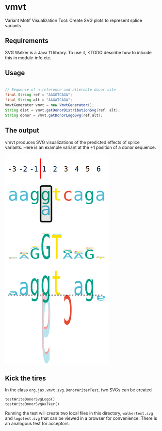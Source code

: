 # vmvt
Variant Motif Visualization Tool: Create SVG plots to represent splice variants


## Requirements
SVG Walker is a Java 11 library. To use it, <TODO describe how to inlcude this in module-info etc.


## Usage

```java

// Sequence of a reference and alternate donor site
final String ref = "AAGGTCAGA";
final String alt = "AAGATCAGA";
VmvtGenerator vmvt = new VmvtGenerator();
String dist = vmvt.getDonorDistributionSvg(ref, alt);
String donor = vmvt.getDonorLogoSvg(ref,alt);
```



## The output
vmvt produces SVG visualizations of the predicted effects of splice variants.
Here is an example variant at the +1 position of a donor sequence.

![donor vmvt image](docs/vmvt-donor.png "VMVT Donor Variant")





## Kick the tires

In the class ``org.jax.vmvt.svg.DonorWriterTest``, two SVGs can be created
```
testWriteDonorSvgLogo() 
testWriteDonorSvgWalker() 
```
Running the test will create two local files in this directory, ``walkertest.svg`` and ``logotest.svg``
that can be viewed in a browser for convenience. There is an analogous test for acceptors.